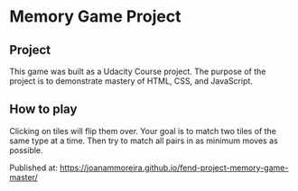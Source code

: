 # Memory Game Project

## Project

This game was built as a Udacity Course project. The purpose of the project is to demonstrate mastery of HTML, CSS, and JavaScript.

## How to play

Clicking on tiles will flip them over.
Your goal is to match two tiles of the same type at a time.
Then try to match all pairs in as minimum moves as possible.

Published at: https://joanammoreira.github.io/fend-project-memory-game-master/
